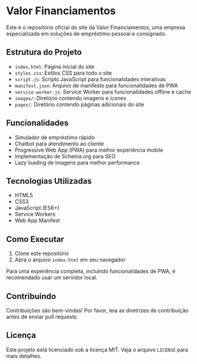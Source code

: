 # Valor Financiamentos

Este é o repositório oficial do site da Valor Financiamentos, uma empresa especializada em soluções de empréstimo pessoal e consignado.

## Estrutura do Projeto

- `index.html`: Página inicial do site
- `styles.css`: Estilos CSS para todo o site
- `script.js`: Scripts JavaScript para funcionalidades interativas
- `manifest.json`: Arquivo de manifesto para funcionalidades de PWA
- `service-worker.js`: Service Worker para funcionalidades offline e cache
- `images/`: Diretório contendo imagens e ícones
- `pages/`: Diretório contendo páginas adicionais do site

## Funcionalidades

- Simulador de empréstimo rápido
- Chatbot para atendimento ao cliente
- Progressive Web App (PWA) para melhor experiência mobile
- Implementação de Schema.org para SEO
- Lazy loading de imagens para melhor performance

## Tecnologias Utilizadas

- HTML5
- CSS3
- JavaScript (ES6+)
- Service Workers
- Web App Manifest

## Como Executar

1. Clone este repositório
2. Abra o arquivo `index.html` em seu navegador

Para uma experiência completa, incluindo funcionalidades de PWA, é recomendado usar um servidor local.

## Contribuindo

Contribuições são bem-vindas! Por favor, leia as diretrizes de contribuição antes de enviar pull requests.

## Licença

Este projeto está licenciado sob a licença MIT. Veja o arquivo `LICENSE` para mais detalhes.
